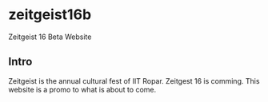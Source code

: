 # zeitgeist16b
Zeitgeist 16 Beta Website

## Intro
Zeitgeist is the annual cultural fest of IIT Ropar. Zeitgest 16 is comming.
This website is a promo to what is about to come.
